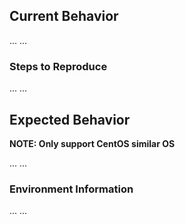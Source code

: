 ## Current Behavior

... ...

### Steps to Reproduce

... ...

## Expected Behavior

**NOTE: Only support CentOS similar OS**

... ...

### Environment Information

... ...
